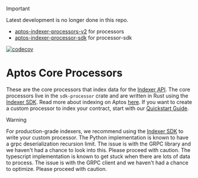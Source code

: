 > [!IMPORTANT]
> 
> Latest development is no longer done in this repo.
> 
> - [aptos-indexer-processors-v2](https://github.com/aptos-labs/aptos-indexer-processors-v2) for processors
> - [aptos-indexer-processor-sdk](https://github.com/aptos-labs/aptos-indexer-processor-sdk) for processor-sdk


[![codecov](https://codecov.io/gh/aptos-labs/aptos-indexer-processors/graph/badge.svg?token=yOKOnndthm)](https://codecov.io/gh/aptos-labs/aptos-indexer-processors)


# Aptos Core Processors
These are the core processors that index data for the [Indexer API](https://aptos.dev/en/build/indexer/aptos-hosted). 
The core processors live in the `sdk-processor` crate and are written in Rust using the [Indexer SDK](https://aptos.dev/en/build/indexer/indexer-sdk).
Read more about indexing on Aptos [here](https://aptos.dev/en/build/indexer).
If you want to create a custom processor to index your contract, start with our [Quickstart Guide](https://aptos.dev/en/build/indexer/indexer-sdk/quickstart).

> [!WARNING]  
> For production-grade indexers, we recommend using the [Indexer SDK](https://aptos.dev/en/build/indexer/indexer-sdk) to write your custom processor.
> The Python implementation is known to have a grpc deserialization recursion limit. The issue is with the GRPC library and we haven't had a chance to look into this. Please proceed with caution.
> The typescript implementation is known to get stuck when there are lots of data to process. The issue is with the GRPC client and we haven't had a chance to optimize. Please proceed with caution.
